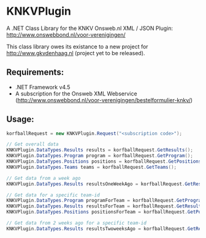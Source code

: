KNKVPlugin
==========

A .NET Class Library for the KNKV Onsweb.nl XML / JSON Plugin: http://www.onswebbond.nl/voor-verenigingen/

This class library owes its existance to a new project for http://www.gkvdenhaag.nl (project yet to be released).

## Requirements:
* .NET Framework v4.5
* A subscription for the Onsweb XML Webservice (http://www.onswebbond.nl/voor-verenigingen/bestelformulier-knkv/)

## Usage:
```csharp
korfballRequest = new KNKVPlugin.Request("<subscription code>");

// Get overall data
KNKVPlugin.DataTypes.Results results = korfballRequest.GetResults();
KNKVPlugin.DataTypes.Program program = korfballRequest.GetProgram();
KNKVPlugin.DataTypes.Positions positions = korfballRequest.GetPositions();
KNKVPlugin.DataTypes.Teams teams = korfballRequest.GetTeams();

// Get data from a week ago
KNKVPlugin.DataTypes.Results resultsOneWeekAgo = korfballRequest.GetResults(-1);

// Get data for a specific team-id
KNKVPlugin.DataTypes.Program programForTeam = korfballRequest.GetProgram(new[]{ 1234 });
KNKVPlugin.DataTypes.Results resultsForTeam = korfballRequest.GetResults(new[] { 1234 });
KNKVPlugin.DataTypes.Positions positionsForTeam = korfballRequest.GetPositions(new[] { 1234 });

// Get data from 2 weeks ago for a specific team-id
KNKVPlugin.DataTypes.Results resultsTwoweeksAgo = korfballRequest.GetResults(new[] { 1234 }, -2);
```
